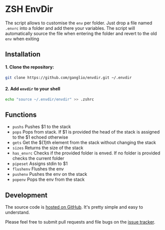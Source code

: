 # ZSH EnvDir

The script allows to customise the `env` per folder.
Just drop a file named `.envrc` into a folder and add there your variables.
The script will automatically source the file when entering the folder and revert to the old `env` when exiting

## Installation

#### 1. Clone the repository:

```sh
git clone https://github.com/ganglio/envdir.git ~/.envdir
```

#### 2. Add `envdir` to your shell

```sh
echo "source ~/.envdir/envdir" >> .zshrc
```

## Functions

* `pushs` Pushes $1 to the stack
* `pops` Pops from stack. If $1 is provided the head of the stack is assigned to the $1 echoed otherwise
* `gets` Get the ${1}th element from the stack without changing the stack
* `sizes` Returns the size of the stack
* `has_envrc` Checks if the provided folder is enved. If no folder is provided checks the current folder
* `pipeset` Assigns stdin to $1
* `flushenv` Flushes the env
* `pushenv` Pushes the env on the stack
* `popenv` Pops the env from the stack

## Development

The source code is [hosted on GitHub](https://github.com/ganglio/envdir). It's pretty simple and easy to understand.

Please feel free to submit pull requests and file bugs on the [issue tracker](https://github.com/ganglio/envdir/issues).
